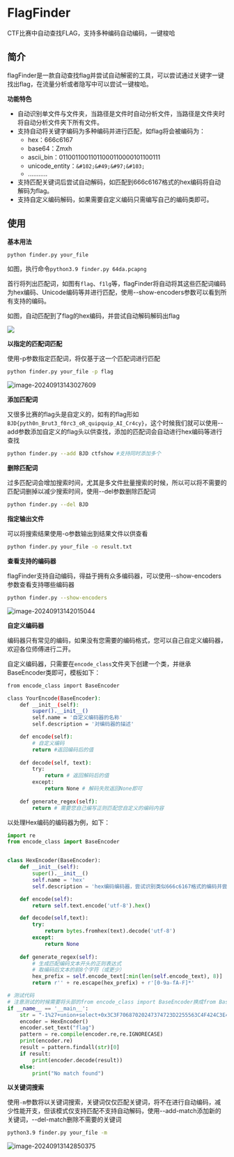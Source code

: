 # FlagFinder
CTF比赛中自动查找FLAG，支持多种编码自动编码，一键梭哈
## 简介

flagFinder是一款自动查找flag并尝试自动解密的工具，可以尝试通过关键字一键找出flag，在流量分析或者隐写中可以尝试一键梭哈。

**功能特色**

+ 自动识别单文件与文件夹，当路径是文件时自动分析文件，当路径是文件夹时将自动分析文件夹下所有文件。
+ 支持自动将关键字编码为多种编码并进行匹配，如flag将会被编码为：
  + hex：666c6167
  + base64：Zmxh
  + ascii_bin：01100110011011000110000101100111
  + unicode_entity：`&#102;&#49;&#97;&#103;`
  + ...........
+ 支持匹配关键词后尝试自动解码，如匹配到666c6167格式的hex编码将自动解码为flag。
+ 支持自定义编码解码，如果需要自定义编码只需编写自己的编码类即可。

## 使用

**基本用法**

```cmd
python finder.py your_file
```

如图，执行命令`python3.9 finder.py 64da.pcapng`

首行将列出匹配词，如图有`flag`、`f1lg`等，flagFinder将自动将其这些匹配词编码为hex编码、Unicode编码等并进行匹配，使用--show-encoders参数可以看到所有支持的编码。

如图，自动匹配到了flag的hex编码，并尝试自动解码解码出flag

![](attachments/image-20240913141138713.png)

**以指定的匹配词匹配**

使用-p参数指定匹配词，将仅基于这一个匹配词进行匹配

```sh
python finder.py your_file -p flag
```

![image-20240913143027609](attachments/image-20240913143027609.png)

**添加匹配词**

又很多比赛的flag头是自定义的，如有的flag形如`BJD{pyth0n_Brut3_f0rc3_oR_quipquip_AI_Cr4cy}`，这个时候我们就可以使用--add参数添加自定义的flag头以供查找，添加的匹配词会自动进行hex编码等进行查找

```sh
python finder.py --add BJD ctfshow #支持同时添加多个
```

**删除匹配词**

过多匹配词会增加搜索时间，尤其是多文件批量搜索的时候，所以可以将不需要的匹配词删掉以减少搜索时间，使用--del参数删除匹配词

```sh
python finder.py --del BJD 
```

**指定输出文件**

可以将搜索结果使用-o参数输出到结果文件以供查看

```sh
python finder.py your_file -o result.txt
```

**查看支持的编码器**

flagFinder支持自动编码，得益于拥有众多编码器，可以使用--show-encoders参数查看支持哪些编码器

```sh
python finder.py --show-encoders
```

![image-20240913142015044](attachments/image-20240913142015044.png)

**自定义编码器**

编码器只有常见的编码，如果没有您需要的编码格式，您可以自己自定义编码器，欢迎各位师傅进行二开。

自定义编码器，只需要在`encode_class`文件夹下创建一个类，并继承BaseEncoder类即可，模板如下：

```sh
from encode_class import BaseEncoder

class YourEncode(BaseEncoder):
    def __init__(self):
        super().__init__()
        self.name = '自定义编码器的名称'
        self.description = '对编码器的描述'

    def encode(self):
    	# 自定义编码
        return #返回编码后的值
    
    def decode(self, text):
        try:
            return # 返回解码后的值
        except:
            return None # 解码失败返回None即可
    
    def generate_regex(self):
        return # 需要您自己编写正则匹配您自定义的编码内容
```

以处理Hex编码的编码器为例，如下：

```python
import re
from encode_class import BaseEncoder


class HexEncoder(BaseEncoder):
    def __init__(self):
        super().__init__()
        self.name = 'hex'  
        self.description = 'hex编码编码器，尝试识别类似666c6167格式的编码并尝试解码'

    def encode(self):
        return self.text.encode('utf-8').hex()

    def decode(self,text):
        try:
            return bytes.fromhex(text).decode('utf-8')
        except:
            return None
    
    def generate_regex(self):
        # 生成匹配编码文本开头的正则表达式
        # 取编码后文本的前8个字符（或更少）
        hex_prefix = self.encode_text[:min(len(self.encode_text), 8)] 
        return r'' + re.escape(hex_prefix) + r'[0-9a-fA-F]*'

# 测试代码
# 注意测试的时候需要将头部的from encode_class import BaseEncoder换成from BaseEncoder import BaseEncoder
if __name__ == '__main__':
    str = "-1%27+union+select+0x3C3F70687020247374723D2255563C4F424C3E4C42483C5452473E4755523C53594E543E223B206563686F2822666C61677B222E7374725F726F7431332824737472292E227D22293B3F3E,2+into+outfile+%27/var/www/html/822666C61677B222E7374725F726F74313328247374.php%27--+&Submit=Submit HTTP/1.1"
    encoder = HexEncoder()
    encoder.set_text("flag")
    pattern = re.compile(encoder.re,re.IGNORECASE)
    print(encoder.re)
    result = pattern.findall(str)[0]
    if result:
        print(encoder.decode(result))
    else:
        print("No match found")

```

**以关键词搜索**

使用`-m`参数将以关键词搜索，关键词仅仅匹配关键词，将不在进行自动编码，减少性能开支，但该模式仅支持匹配不支持自动解码，使用--add-match添加新的关键词，--del-match删除不需要的关键词

```sh
python3.9 finder.py your_file -m
```

![image-20240913142850375](attachments/image-20240913142850375.png)











